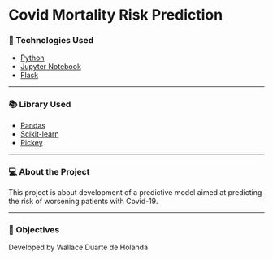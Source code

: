 # Covid Mortality Risk Prediction

### 🔎 Technologies Used
 <ul>
  <a href="https://www.python.org/t"><li>Python</li></a>
  <a href="https://jupyter.org/"><li>Jupyter Notebook</li></a>
  <a href="https://flask.palletsprojects.com/en/1.1.x/"><li>Flask</li></a>
 </ul>
  
---

### 📚 Library Used
 <ul>
  <a href="https://pandas.pydata.org/"><li>Pandas</li></a>
  <a href="https://scikit-learn.org/stable/"><li>Scikit-learn</li></a>
  <a href="https://pypi.org/project/pickey/"><li>Pickey</li></a>
 
 </ul>
 
---
  
### 💻 About the Project
 This project is about development of a predictive model aimed at predicting the risk of worsening patients with Covid-19.

---

### 🎯 Objectives



Developed by Wallace Duarte de Holanda
